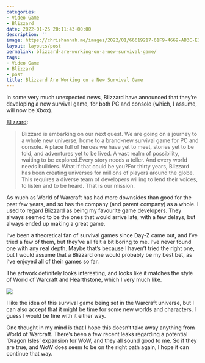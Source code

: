 ```yaml
---
categories:
- Video Game
- Blizzard
date: 2022-01-25 20:11:43+00:00
description: ''
image: https://chrishannah.me/images/2022/01/66619217-61F9-4669-AB3C-E375D87C4DA2.jpeg
layout: layouts/post
permalink: blizzard-are-working-on-a-new-survival-game/
tags:
- Video Game
- Blizzard
- post
title: Blizzard Are Working on a New Survival Game
---
```


In some very much unexpected news, Blizzard have announced that they’re developing a new survival game, for both PC and console (which, I assume, will now be Xbox).

[Blizzard](https://news.blizzard.com/en-us/blizzard/23768911/create-a-new-universe-with-us):

> Blizzard is embarking on our next quest. We are going on a journey to a whole new universe, home to a brand-new survival game for PC and console. A place full of heroes we have yet to meet, stories yet to be told, and adventures yet to be lived. A vast realm of possibility, waiting to be explored.Every story needs a teller. And every world needs builders. What if that could be you?For thirty years, Blizzard has been creating universes for millions of players around the globe. This requires a diverse team of developers willing to lend their voices, to listen and to be heard. That is our mission.

As much as World of Warcraft has had more downsides than good for the past few years, and so has the company (and parent company) as a whole. I used to regard Blizzard as being my favourite game developers. They always seemed to be the ones that would arrive late, with a few delays, but always ended up making a great game.

I’ve been a theoretical fan of survival games since Day-Z came out, and I’ve tried a few of them, but they’ve all felt a bit boring to me. I’ve never found one with any real depth. Maybe that’s because I haven’t tried the right one, but I would assume that a Blizzard one would probably be my best bet, as I’ve enjoyed all of their games so far.

The artwork definitely looks interesting, and looks like it matches the style of World of Warcraft and Hearthstone, which I very much like.

<img src="https://chrishannah.me/images/2022/01/B0PINTVCA64V1643130471662.png">

I like the idea of this survival game being set in the Warcraft universe, but I can also accept that it might be time for some new worlds and characters. I guess I would be fine with it either way.

One thought in my mind is that I hope this doesn’t take away anything from World of Warcraft. There’s been a few recent leaks regarding a potential ‘Dragon Isles’ expansion for WoW, and they all sound good to me. So if they are true, and WoW does seem to be on the right path again, I hope it can continue that way.
